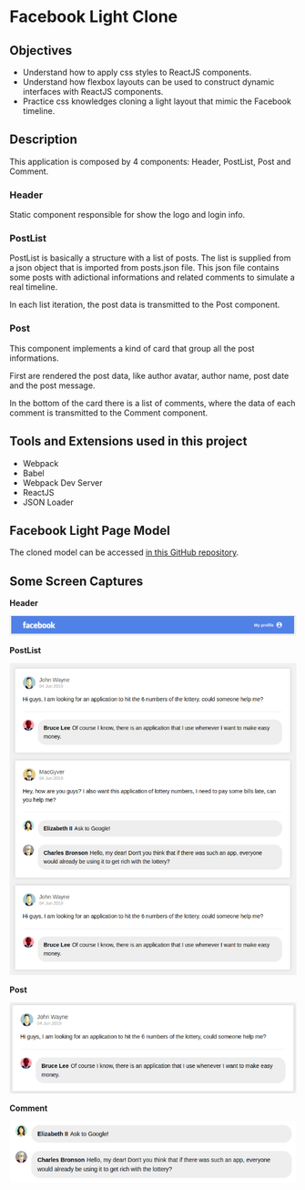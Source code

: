 # Facebook Light Clone

## Objectives

- Understand how to apply css styles to ReactJS components.
- Understand how flexbox layouts can be used to construct dynamic interfaces with ReactJS components.
- Practice css knowledges cloning a light layout that mimic the Facebook timeline.

## Description

This application is composed by 4 components: Header, PostList, Post and Comment.

### Header

Static component responsible for show the logo and login info.

### PostList

PostList is basically a structure with a list of posts. The list is supplied from a json object that is imported from posts.json file. This json file contains some posts with adictional informations and related comments to simulate a real timeline.

In each list iteration, the post data is transmitted to the Post component.

### Post

This component implements a kind of card that group all the post informations.

First are rendered the post data, like author avatar, author name, post date and the post message.

In the bottom of the card there is a list of comments, where the data of each comment is transmitted to the Comment component.

## Tools and Extensions used in this project

- Webpack
- Babel
- Webpack Dev Server
- ReactJS
- JSON Loader

## Facebook Light Page Model

The cloned model can be accessed [in this GitHub repository](https://github.com/Rocketseat/bootcamp-gostack-desafio-04).

## Some Screen Captures

**Header**

![Header Component](https://github.com/ivanseibel/assets/blob/master/img/facebook-light-clone/header.png?raw=true)

**PostList**

![PostList Component](https://github.com/ivanseibel/assets/blob/master/img/facebook-light-clone/postlist.png?raw=true)

**Post**

![Post Component](https://github.com/ivanseibel/assets/blob/master/img/facebook-light-clone/post.png?raw=true)

**Comment**

![Comment Component](https://github.com/ivanseibel/assets/blob/master/img/facebook-light-clone/comment.png?raw=true)
